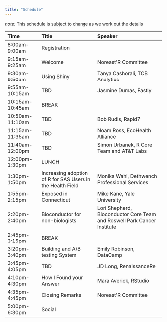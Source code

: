 ```yaml
---
title: "Schedule"
---
```


*note:* This schedule is subject to change as we work out the details

|Time|Title|Speaker|
|:---|:---|:---|
|8:00am-9:00am|Registration||
|9:15am-9:25am|Welcome|Noreast'R Committee|
|9:30am-9:50am|Using Shiny|Tanya Cashorali, TCB Analytics|
|9:55am-10:15am|TBD|Jasmine Dumas, Fastly|
|10:15am-10:45am|BREAK||
|10:50am-11:10am|TBD|Bob Rudis, Rapid7|
|11:15am-11:35am|TBD|Noam Ross, EcoHealth Alliance|
|11:40am-12:00pm|TBD|Simon Urbanek, R Core Team and AT&T Labs|
|12:00pm-1:30pm|LUNCH||
|1:30pm-1:50pm|Increasing adoption of R for SAS Users in the Health Field|Monika Wahi, Dethwench Professional Services|
|1:55pm-2:15pm|Exposed in Connecticut|Mike Kane, Yale University|
|2:20pm-2:40pm|Bioconductor for non-biologists|Lori Shepherd,  Bioconductor Core Team and Roswell Park Cancer Institute|
|2:45pm-3:15pm|BREAK||
|3:20pm-3:40pm|Building and A/B testing System|Emily Robinson, DataCamp|
|3:45pm-4:05pm|TBD|JD Long, RenaissanceRe|
|4:10pm-4:30pm|How I Found your Answer|Mara Averick, RStudio|
|4:35pm-4:45pm|Closing Remarks|Noreast'R Committee|
|5:00pm-6:30pm|Social||
